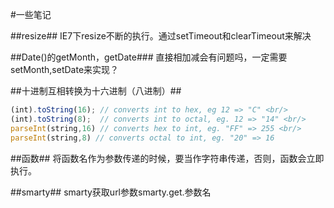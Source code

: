 #一些笔记

##resize##
IE7下resize不断的执行。通过setTimeout和clearTimeout来解决

##Date()的getMonth，getDate###
直接相加减会有问题吗，一定需要setMonth,setDate来实现？

##十进制互相转换为十六进制（八进制）##
```js
(int).toString(16); // converts int to hex, eg 12 => "C" <br/>
(int).toString(8);  // converts int to octal, eg. 12 => "14" <br/>
parseInt(string,16) // converts hex to int, eg. "FF" => 255 <br/>
parseInt(string,8) // converts octal to int, eg. "20" => 16
```

##函数##
将函数名作为参数传递的时候，要当作字符串传递，否则，函数会立即执行。

##smarty##
smarty获取url参数smarty.get.参数名
